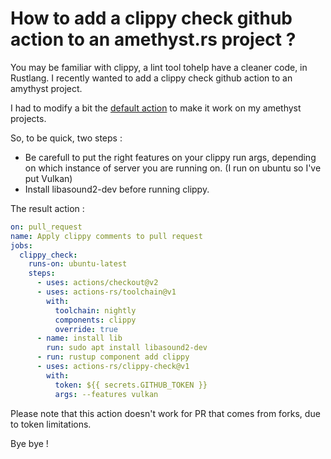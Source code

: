 # How to add a clippy check github action to an amethyst.rs project ?

You may be familiar with clippy, a lint tool tohelp have a cleaner code, in Rustlang. I recently wanted to add a clippy check github action to an amythyst project.

I had to modify a bit the <a href="https://github.com/marketplace/actions/rust-clippy-check" target="_blank">default action</a> to make it work on my amethyst projects.

So, to be quick, two steps : 

- Be carefull to put the right features on your clippy run args, depending on which instance of server you are running on. (I run on ubuntu so I've put Vulkan)
- Install libasound2-dev before running clippy.

The result action : 
  
```yaml
on: pull_request
name: Apply clippy comments to pull request
jobs:
  clippy_check:
    runs-on: ubuntu-latest
    steps:
      - uses: actions/checkout@v2
      - uses: actions-rs/toolchain@v1
        with:
          toolchain: nightly
          components: clippy
          override: true
      - name: install lib
        run: sudo apt install libasound2-dev
      - run: rustup component add clippy
      - uses: actions-rs/clippy-check@v1
        with:
          token: ${{ secrets.GITHUB_TOKEN }}
          args: --features vulkan
```

Please note that this action doesn't work for PR that comes from forks, due to token limitations.

Bye bye !